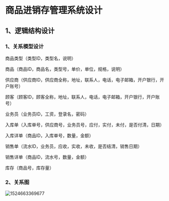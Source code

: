# 商品进销存管理系统设计

## 1、逻辑结构设计

### 1、关系模型设计

商品类型（类型ID，类型名，说明）

商品（商品ID，商品名，类型号，单价，单位，规格，说明）

供应商（供应商ID，供应商全称，地址，联系人，电话，电子邮箱，开户银行，开户账号）

顾客（顾客ID，顾客全称，地址，联系人，电话，电子邮箱，开户银行，开户账号）

业务员（业务员ID，工资，登录名，密码）

入库单（入库单号，供应商号，业务员号，应付，实付，未付，是否付清，日期）

入库详单（商品ID，入库单号，数量，金额）

销售单（流水ID，业务员，应收，实收，未收，是否结清，销售日期）

销售详单（商品ID，流水号，数量，金额）

库存（商品号，库存量）

### 2、关系图

![1524663369677](C:\Users\atom\Documents\供销管理系统\images\1524663369677.png)